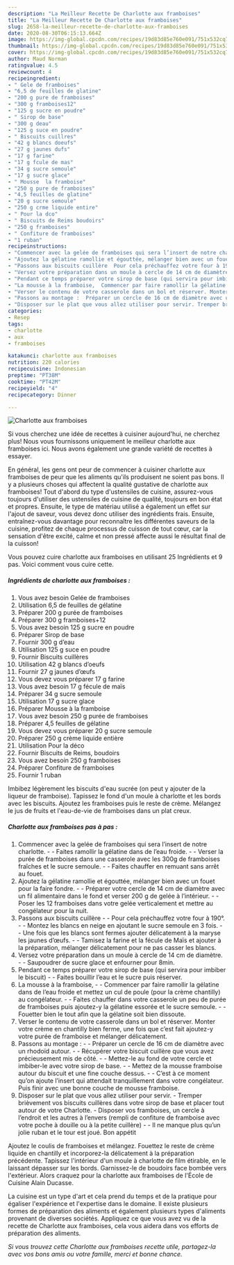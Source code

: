 ```yaml
---
description: "La Meilleur Recette De Charlotte aux framboises"
title: "La Meilleur Recette De Charlotte aux framboises"
slug: 2658-la-meilleur-recette-de-charlotte-aux-framboises
date: 2020-08-30T06:15:13.664Z
image: https://img-global.cpcdn.com/recipes/19d83d85e760e091/751x532cq70/charlotte-aux-framboises-photo-principale-de-la-recette.jpg
thumbnail: https://img-global.cpcdn.com/recipes/19d83d85e760e091/751x532cq70/charlotte-aux-framboises-photo-principale-de-la-recette.jpg
cover: https://img-global.cpcdn.com/recipes/19d83d85e760e091/751x532cq70/charlotte-aux-framboises-photo-principale-de-la-recette.jpg
author: Maud Norman
ratingvalue: 4.5
reviewcount: 4
recipeingredient:
- " Gele de framboises"
- "6,5 de feuilles de glatine"
- "200 g pure de framboises"
- "300 g framboises12"
- "125 g sucre en poudre"
- " Sirop de base"
- "300 g deau"
- "125 g suce en poudre"
- " Biscuits cuillres"
- "42 g blancs doeufs"
- "27 g jaunes dufs"
- "17 g farine"
- "17 g fcule de mas"
- "34 g sucre semoule"
- "17 g sucre glace"
- " Mousse  la framboise"
- "250 g pure de framboises"
- "4,5 feuilles de glatine"
- "20 g sucre semoule"
- "250 g crme liquide entire"
- " Pour la dco"
- " Biscuits de Reims boudoirs"
- "250 g framboises"
- " Confiture de framboises"
- "1 ruban"
recipeinstructions:
- "Commencer avec la gelée de framboises qui sera l’insert de notre charlotte.  Faites ramollir la gélatine dans de l’eau froide.  Verser la purée de framboises dans une casserole avec les 300g de framboises fraîches et le sucre semoule.  Faites chauffer en remuant sans arrêt au fouet."
- "Ajoutez la gélatine ramollie et égouttée, mélanger bien avec un fouet pour la faire fondre.  Préparer votre cercle de 14 cm de diamètre avec un fil alimentaire dans le fond et verser 200 g de gelée à l’intérieur.  Poser les 12 framboises dans votre gelée verticalement et mettre au congélateur pour la nuit."
- "Passons aux biscuits cuillère  Pour cela préchauffez votre four à 190°.  Montez les blancs en neige en ajoutant le sucre semoule en 3 fois.  Une fois que les blancs sont fermes ajouter délicatement à la maryse les jaunes d’œufs.  Tamisez la farine et la fécule de Maïs et ajouter à la préparation, mélanger délicatement pour ne pas casser les blancs."
- "Versez votre préparation dans un moule à cercle de 14 cm de diamètre.  Saupoudrer de sucre glace et enfourner pour 8min."
- "Pendant ce temps préparer votre sirop de base (qui servira pour imbiber le biscuit)  Faites bouillir l’eau et le sucre puis réserver."
- "La mousse à la framboise,  Commencer par faire ramollir la gélatine dans de l’eau froide et mettez un cul de poule (pour la crème chantilly) au congélateur.  Faites chauffer dans votre casserole un peu de purée de framboises puis ajoutez-y la gélatine essorée et le sucre semoule.  Fouetter bien le tout afin que la gélatine soit bien dissoute."
- "Verser le contenu de votre casserole dans un bol et réserver. Monter votre crème en chantilly bien ferme, une fois que c’est fait ajoutez-y votre purée de framboise et mélanger délicatement."
- "Passons au montage :  Préparer un cercle de 16 cm de diamètre avec un rhodoïd autour.  Récupérer votre biscuit cuillère que vous avez précieusement mis de côté.  Mettez-le au fond de votre cercle et imbiber-le avec votre sirop de base.  Mettez de la mousse framboise autour du biscuit et une fine couche dessus.  C’est à ce moment qu’on ajoute l’insert qui attendait tranquillement dans votre congélateur. Puis finir avec une bonne couche de mousse framboise."
- "Disposer sur le plat que vous allez utiliser pour servir. Tremper brièvement vos biscuits cuillères dans votre sirop de base et placer tout autour de votre Charlotte. Disposer vos framboises, un cercle à l’endroit et les autres à l’envers (rempli de confiture de framboise avec votre poche à douille ou à la petite cuillère)  Il ne manque plus qu’un jolie ruban et le tour est joué. Bon appétit"
categories:
- Resep
tags:
- charlotte
- aux
- framboises

katakunci: charlotte aux framboises 
nutrition: 220 calories
recipecuisine: Indonesian
preptime: "PT38M"
cooktime: "PT42M"
recipeyield: "4"
recipecategory: Dinner

---
```



![Charlotte aux framboises](https://img-global.cpcdn.com/recipes/19d83d85e760e091/751x532cq70/charlotte-aux-framboises-photo-principale-de-la-recette.jpg)

Si vous cherchez une idée de recettes à cuisiner aujourd'hui, ne cherchez plus! Nous vous fournissons uniquement le meilleur charlotte aux framboises ici. Nous avons également une grande variété de recettes à essayer.

En général, les gens ont peur de commencer à cuisiner charlotte aux framboises de peur que les aliments qu'ils produisent ne soient pas bons. Il y a plusieurs choses qui affectent la qualité gustative de charlotte aux framboises! Tout d'abord du type d'ustensiles de cuisine, assurez-vous toujours d'utiliser des ustensiles de cuisine de qualité, toujours en bon état et propres. Ensuite, le type de matériau utilisé a également un effet sur l'ajout de saveur, vous devez donc utiliser des ingrédients frais. Ensuite, entraînez-vous davantage pour reconnaître les différentes saveurs de la cuisine, profitez de chaque processus de cuisson de tout cœur, car la sensation d'être excité, calme et non pressé affecte aussi le résultat final de la cuisson!

<!--inarticleads1-->

Vous pouvez cuire charlotte aux framboises en utilisant 25 Ingrédients et 9 pas. Voici comment vous cuire cette.

##### Ingrédients de charlotte aux framboises :

1. Vous avez besoin  Gelée de framboises
1. Utilisation 6,5 de feuilles de gélatine
1. Préparer 200 g purée de framboises
1. Préparer 300 g framboises+12
1. Vous avez besoin 125 g sucre en poudre
1. Préparer  Sirop de base
1. Fournir 300 g d’eau
1. Utilisation 125 g suce en poudre
1. Fournir  Biscuits cuillères
1. Utilisation 42 g blancs d’oeufs
1. Fournir 27 g jaunes d’œufs
1. Vous devez vous préparer 17 g farine
1. Vous avez besoin 17 g fécule de maïs
1. Préparer 34 g sucre semoule
1. Utilisation 17 g sucre glace
1. Préparer  Mousse à la framboise
1. Vous avez besoin 250 g purée de framboises
1. Préparer 4,5 feuilles de gélatine
1. Vous devez vous préparer 20 g sucre semoule
1. Préparer 250 g crème liquide entière
1. Utilisation  Pour la déco
1. Fournir  Biscuits de Reims, boudoirs
1. Vous avez besoin 250 g framboises
1. Préparer  Confiture de framboises
1. Fournir 1 ruban


Imbibez légèrement les biscuits d&#39;eau sucrée (on peut y ajouter de la liqueur de framboise). Tapissez le fond d&#39;un moule à charlotte et les bords avec les biscuits. Ajoutez les framboises puis le reste de crème. Mélangez le jus de fruits et l&#39;eau-de-vie de framboises dans un plat creux. 

<!--inarticleads2-->

##### Charlotte aux framboises pas à pas :

1. Commencer avec la gelée de framboises qui sera l’insert de notre charlotte. -  - Faites ramollir la gélatine dans de l’eau froide. -  - Verser la purée de framboises dans une casserole avec les 300g de framboises fraîches et le sucre semoule. -  - Faites chauffer en remuant sans arrêt au fouet.
1. Ajoutez la gélatine ramollie et égouttée, mélanger bien avec un fouet pour la faire fondre. -  - Préparer votre cercle de 14 cm de diamètre avec un fil alimentaire dans le fond et verser 200 g de gelée à l’intérieur. -  - Poser les 12 framboises dans votre gelée verticalement et mettre au congélateur pour la nuit.
1. Passons aux biscuits cuillère -  - Pour cela préchauffez votre four à 190°. -  - Montez les blancs en neige en ajoutant le sucre semoule en 3 fois. -  - Une fois que les blancs sont fermes ajouter délicatement à la maryse les jaunes d’œufs. -  - Tamisez la farine et la fécule de Maïs et ajouter à la préparation, mélanger délicatement pour ne pas casser les blancs.
1. Versez votre préparation dans un moule à cercle de 14 cm de diamètre. -  - Saupoudrer de sucre glace et enfourner pour 8min.
1. Pendant ce temps préparer votre sirop de base (qui servira pour imbiber le biscuit) -  - Faites bouillir l’eau et le sucre puis réserver.
1. La mousse à la framboise, -  - Commencer par faire ramollir la gélatine dans de l’eau froide et mettez un cul de poule (pour la crème chantilly) au congélateur. -  - Faites chauffer dans votre casserole un peu de purée de framboises puis ajoutez-y la gélatine essorée et le sucre semoule. -  - Fouetter bien le tout afin que la gélatine soit bien dissoute.
1. Verser le contenu de votre casserole dans un bol et réserver. Monter votre crème en chantilly bien ferme, une fois que c’est fait ajoutez-y votre purée de framboise et mélanger délicatement.
1. Passons au montage : -  - Préparer un cercle de 16 cm de diamètre avec un rhodoïd autour. -  - Récupérer votre biscuit cuillère que vous avez précieusement mis de côté. -  - Mettez-le au fond de votre cercle et imbiber-le avec votre sirop de base. -  - Mettez de la mousse framboise autour du biscuit et une fine couche dessus. -  - C’est à ce moment qu’on ajoute l’insert qui attendait tranquillement dans votre congélateur. Puis finir avec une bonne couche de mousse framboise.
1. Disposer sur le plat que vous allez utiliser pour servir. - Tremper brièvement vos biscuits cuillères dans votre sirop de base et placer tout autour de votre Charlotte. - Disposer vos framboises, un cercle à l’endroit et les autres à l’envers (rempli de confiture de framboise avec votre poche à douille ou à la petite cuillère) -  - Il ne manque plus qu’un jolie ruban et le tour est joué. Bon appétit


Ajoutez le coulis de framboises et mélangez. Fouettez le reste de crème liquide en chantilly et incorporez-la délicatement à la préparation précédente. Tapissez l&#39;intérieur d&#39;un moule à charlotte de film étirable, en le laissant dépasser sur les bords. Garnissez-le de boudoirs face bombée vers l&#39;extérieur. Alors craquez pour la charlotte aux framboises de l&#39;École de Cuisine Alain Ducasse. 

<!--inarticleads1-->

<p>
La cuisine est un type d'art et cela prend du temps et de la pratique pour égaliser l'expérience et l'expertise dans le domaine. Il existe plusieurs formes de préparation des aliments et également plusieurs types d'aliments provenant de diverses sociétés. Appliquez ce que vous avez vu de la recette de Charlotte aux framboises, cela vous aidera dans vos efforts de préparation des aliments.
</p>

<p>
<i>Si vous trouvez cette Charlotte aux framboises recette utile, partagez-la avec vos bons amis ou votre famille, merci et bonne chance.</i>
</p>
